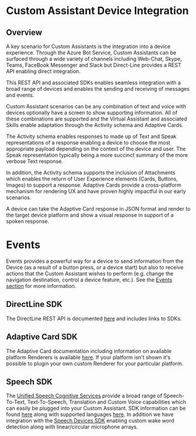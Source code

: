 # Custom Assistant Device Integration

## Overview

A key scenario for Custom Assistants is the integration into a device experience. Through the Azure Bot Service, Custom Assistants can be surfaced through a wide variety of channels including Web-Chat, Skype, Teams, FaceBook Messenger and Slack but Direct-Line provides a REST API enabling direct integration.

This REST API and associated SDKs enables seamless integration with a broad range of devices and enables the sending and receiving of messages and events. 

Custom Assistant scenarios can be any combination of text and voice with devices optionally have a screen to show supporting information. All of these combinations are supported and the Virtual Assistant and associated Skills enable adaptation through the Activity schema and Adaptive Cards.

The Activity schema enables responses to made up of Text and Speak representations of a response enabling a device to choose the most appropriate payload depending on the context of the device and user. The Speak representation typically being a more succinct summary of the more verbose Text response.

In addition, the Activity schema supports the inclusion of Attachments which enables the return of User Experience elements (Cards, Buttons, Images) to support a response. Adaptive Cards provide a cross-platform mechanism for rendering UX and have proven highly impactful in our early scenarios.

A device can take the Adaptive Card response in JSON format and render to the target device platform and show a visual response in support of a spoken response.

# Events

Events provides a powerful way for a device to send information from the Device (as a result of a button press, or a device start) but also to receive actions that the Custom Assistant wishes to perform (e.g. change the navigation destination, control a device feature, etc.). See the [Events section](./virtualassistant-events.md) for more information.

## DirectLine SDK

The DirectLine REST API is documented [here](https://docs.microsoft.com/en-us/azure/bot-service/rest-api/bot-framework-rest-direct-line-3-0-api-reference?view=azure-bot-service-3.0) and includes links to SDKs.

## Adaptive Card SDK

The Adaptive Card documentation including information on available platform Renderers is available [here](https://docs.microsoft.com/en-us/adaptive-cards/rendering-cards/getting-started). If your platform isn't shown it's possible to plugin your own custom Renderer for your particular platform.

## Speech SDK

The [Unified Speech Cognitive Services](https://docs.microsoft.com/en-us/azure/cognitive-services/speech-service/overview) provide a broad range of Speech-To-Text, Text-To-Speech, Translation and Custom Voice capabilities which can easily be plugged into your Custom Assistant. SDK information can be found [here](https://docs.microsoft.com/en-us/azure/cognitive-services/speech-service/speech-sdk-reference) along with supported languages [here](https://docs.microsoft.com/en-us/azure/cognitive-services/speech-service/supported-languages).  In addition we have integration with the [Speech Devices SDK](https://docs.microsoft.com/en-us/azure/cognitive-services/speech-service/speech-devices-sdk-qsg) enabling custom wake word detection along with linear/circular microphone arrays. 